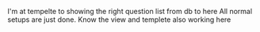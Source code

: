 I'm at tempelte to showing the right question list from db to here
All normal setups are just done. Know the view and templete also working here